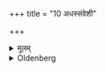 +++
title = "10 अधस्संवेशी"

+++

<details><summary>मूलम्</summary>

अधस्संवेशी १०
</details>

<details><summary>Oldenberg</summary>

10. (The observances prescribed for the Godānavrata are the following:)

He should sleep on the ground.
</details>
